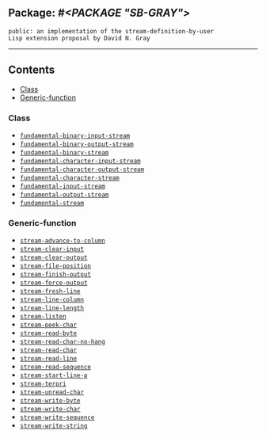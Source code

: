 ## Package: ***#<PACKAGE "SB-GRAY">***
```
public: an implementation of the stream-definition-by-user
Lisp extension proposal by David N. Gray
```
---
## Contents
- [Class](#class)
- [Generic-function](#generic-function)


### Class
- [`fundamental-binary-input-stream`](class/fundamental-binary-input-stream.md)
- [`fundamental-binary-output-stream`](class/fundamental-binary-output-stream.md)
- [`fundamental-binary-stream`](class/fundamental-binary-stream.md)
- [`fundamental-character-input-stream`](class/fundamental-character-input-stream.md)
- [`fundamental-character-output-stream`](class/fundamental-character-output-stream.md)
- [`fundamental-character-stream`](class/fundamental-character-stream.md)
- [`fundamental-input-stream`](class/fundamental-input-stream.md)
- [`fundamental-output-stream`](class/fundamental-output-stream.md)
- [`fundamental-stream`](class/fundamental-stream.md)


### Generic-function
- [`stream-advance-to-column`](generic-function/stream-advance-to-column.md)
- [`stream-clear-input`](generic-function/stream-clear-input.md)
- [`stream-clear-output`](generic-function/stream-clear-output.md)
- [`stream-file-position`](generic-function/stream-file-position.md)
- [`stream-finish-output`](generic-function/stream-finish-output.md)
- [`stream-force-output`](generic-function/stream-force-output.md)
- [`stream-fresh-line`](generic-function/stream-fresh-line.md)
- [`stream-line-column`](generic-function/stream-line-column.md)
- [`stream-line-length`](generic-function/stream-line-length.md)
- [`stream-listen`](generic-function/stream-listen.md)
- [`stream-peek-char`](generic-function/stream-peek-char.md)
- [`stream-read-byte`](generic-function/stream-read-byte.md)
- [`stream-read-char-no-hang`](generic-function/stream-read-char-no-hang.md)
- [`stream-read-char`](generic-function/stream-read-char.md)
- [`stream-read-line`](generic-function/stream-read-line.md)
- [`stream-read-sequence`](generic-function/stream-read-sequence.md)
- [`stream-start-line-p`](generic-function/stream-start-line-p.md)
- [`stream-terpri`](generic-function/stream-terpri.md)
- [`stream-unread-char`](generic-function/stream-unread-char.md)
- [`stream-write-byte`](generic-function/stream-write-byte.md)
- [`stream-write-char`](generic-function/stream-write-char.md)
- [`stream-write-sequence`](generic-function/stream-write-sequence.md)
- [`stream-write-string`](generic-function/stream-write-string.md)

